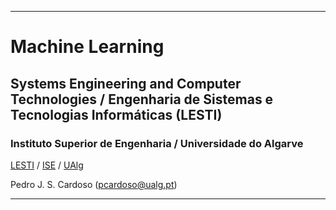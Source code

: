 ___

<h1> Machine Learning </h1>
<h2> Systems Engineering and Computer Technologies / Engenharia de Sistemas e Tecnologias Informáticas
(LESTI)</h2>
<h3> Instituto Superior de Engenharia / Universidade do Algarve </h3>

[LESTI](https://ise.ualg.pt/curso/1941) / [ISE](https://ise.ualg.pt) / [UAlg](https://www.ualg.pt)

Pedro J. S. Cardoso (pcardoso@ualg.pt)

___


